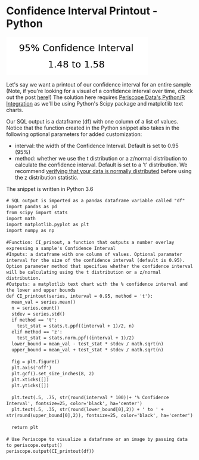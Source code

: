 # Confidence Interval Printout - Python


![Confidence Interval](/Python/Confidence_Interval_Printout-Python/Images/confidence_interval.png "confidence interval")

Let's say we want a printout of our confidence interval for an entire sample (Note, if you're looking for a visual of a confidence interval over time, check out the post [here](https://community.periscopedata.com/t/36b3ww)!) The solution here requires [Periscope Data's Python/R Integration](https://doc.periscopedata.com/article/r-and-python#article-title) as we'll be using Python's Scipy package and matplotlib text charts.

Our SQL output is a dataframe (df) with one column of a list of values.  Notice that the function created in the Python snippet also takes in the following optional parameters for added customization:

- interval: the width of the Confidence Interval. Default is set to 0.95 (95%)
- method: whether we use the t distribution or a z/normal distribution to calculate the confidence interval. Default is set to a 't' distribution. We recommend [verifying that your data is normally distributed](https://community.periscopedata.com/t/18bzry/test-for-normal-distribution-of-data-with-python) before using the z distribution statistic.

The snippet is written in Python 3.6

    # SQL output is imported as a pandas dataframe variable called "df"
    import pandas as pd
    from scipy import stats
    import math
    import matplotlib.pyplot as plt
    import numpy as np

    #Function: CI_prinout, a function that outputs a number overlay expressing a sample's Confidence Interval
    #Inputs: a dataframe with one column of values. Optional paramater interval for the size of the confidence interval (default is 0.95). Option parameter method that specifies whether the confidence interval will be calculating using the t distribution or a z/normal distribution.
    #Outputs: a matplotlib text chart with the % confidence interval and the lower and upper bounds
    def CI_printout(series, interval = 0.95, method = 't'):
      mean_val = series.mean()
      n = series.count()
      stdev = series.std()
      if method == 't':
        test_stat = stats.t.ppf((interval + 1)/2, n)
      elif method == 'z':
        test_stat = stats.norm.ppf((interval + 1)/2)
      lower_bound = mean_val - test_stat * stdev / math.sqrt(n)
      upper_bound = mean_val + test_stat * stdev / math.sqrt(n)

      fig = plt.figure()
      plt.axis('off')
      plt.gcf().set_size_inches(8, 2)
      plt.xticks([])
      plt.yticks([])

      plt.text(.5, .75, str(round(interval * 100))+ '% Confidence Interval', fontsize=25, color='black', ha='center')
      plt.text(.5, .35, str(round(lower_bound[0],2)) + ' to ' + str(round(upper_bound[0],2)), fontsize=25, color='black', ha='center')

      return plt

    # Use Periscope to visualize a dataframe or an image by passing data to periscope.output()
    periscope.output(CI_printout(df))
